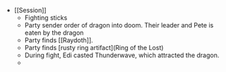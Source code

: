 - [[Session]]
	- Fighting sticks
	- Party sender order of dragon into doom. Their leader and Pete is eaten by the dragon
	- Party finds [[Raydoth]].
	- Party finds [rusty ring artifact](Ring of the Lost)
	- During fight, Edi casted Thunderwave, which attracted the dragon.
	-